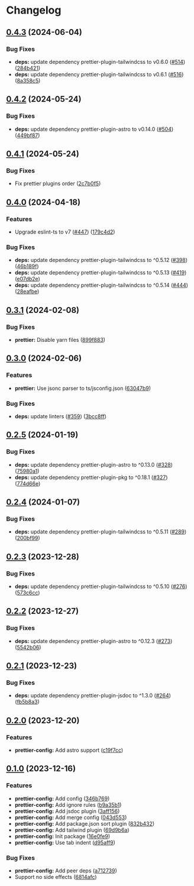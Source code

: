 # Changelog

## [0.4.3](https://github.com/shun-shobon/configs/compare/prettier-config-v0.4.2...prettier-config-v0.4.3) (2024-06-04)


### Bug Fixes

* **deps:** update dependency prettier-plugin-tailwindcss to v0.6.0 ([#514](https://github.com/shun-shobon/configs/issues/514)) ([284b421](https://github.com/shun-shobon/configs/commit/284b421add108b8a20e3f3c92b4976f6a63cc25e))
* **deps:** update dependency prettier-plugin-tailwindcss to v0.6.1 ([#516](https://github.com/shun-shobon/configs/issues/516)) ([8a358c5](https://github.com/shun-shobon/configs/commit/8a358c59d51b1877c0bac82c6c69878ac1f1d218))

## [0.4.2](https://github.com/shun-shobon/configs/compare/prettier-config-v0.4.1...prettier-config-v0.4.2) (2024-05-24)


### Bug Fixes

* **deps:** update dependency prettier-plugin-astro to v0.14.0 ([#504](https://github.com/shun-shobon/configs/issues/504)) ([449bf87](https://github.com/shun-shobon/configs/commit/449bf87dcb297fb7c780800f4aa422c84753140e))

## [0.4.1](https://github.com/shun-shobon/configs/compare/prettier-config-v0.4.0...prettier-config-v0.4.1) (2024-05-24)


### Bug Fixes

* Fix prettier plugins order ([2c7b0f5](https://github.com/shun-shobon/configs/commit/2c7b0f5c95f67ae9c0371e73502ace46a90e1486))

## [0.4.0](https://github.com/shun-shobon/configs/compare/prettier-config-v0.3.1...prettier-config-v0.4.0) (2024-04-18)


### Features

* Upgrade eslint-ts to v7 ([#447](https://github.com/shun-shobon/configs/issues/447)) ([179c4d2](https://github.com/shun-shobon/configs/commit/179c4d2592bd3dbeca9282be998cd39f29372755))


### Bug Fixes

* **deps:** update dependency prettier-plugin-tailwindcss to ^0.5.12 ([#398](https://github.com/shun-shobon/configs/issues/398)) ([46b189f](https://github.com/shun-shobon/configs/commit/46b189f62e7520842ee2b6654a6d27f78fd69f75))
* **deps:** update dependency prettier-plugin-tailwindcss to ^0.5.13 ([#419](https://github.com/shun-shobon/configs/issues/419)) ([e07db2e](https://github.com/shun-shobon/configs/commit/e07db2ef976547ac091f8d800668102a625d9058))
* **deps:** update dependency prettier-plugin-tailwindcss to ^0.5.14 ([#444](https://github.com/shun-shobon/configs/issues/444)) ([28eafbe](https://github.com/shun-shobon/configs/commit/28eafbea99159b3469b22306b85e3ea5a97ebe8a))

## [0.3.1](https://github.com/shun-shobon/configs/compare/prettier-config-v0.3.0...prettier-config-v0.3.1) (2024-02-08)


### Bug Fixes

* **prettier:** Disable yarn files ([899f883](https://github.com/shun-shobon/configs/commit/899f88330c8802bda33c49bd4a4ebb62e9670a12))

## [0.3.0](https://github.com/shun-shobon/configs/compare/prettier-config-v0.2.5...prettier-config-v0.3.0) (2024-02-06)


### Features

* **prettier:** Use jsonc parser to ts/jsconfig.json ([63047b9](https://github.com/shun-shobon/configs/commit/63047b9d68b55e0d7235139117d96d8dfaa713c7))


### Bug Fixes

* **deps:** update linters ([#359](https://github.com/shun-shobon/configs/issues/359)) ([3bcc8ff](https://github.com/shun-shobon/configs/commit/3bcc8ffad481042ced4698993396a5d6ede79305))

## [0.2.5](https://github.com/shun-shobon/configs/compare/prettier-config-v0.2.4...prettier-config-v0.2.5) (2024-01-19)


### Bug Fixes

* **deps:** update dependency prettier-plugin-astro to ^0.13.0 ([#328](https://github.com/shun-shobon/configs/issues/328)) ([75980a1](https://github.com/shun-shobon/configs/commit/75980a12ff9663becbcca634f537a7dc3f693f4d))
* **deps:** update dependency prettier-plugin-pkg to ^0.18.1 ([#327](https://github.com/shun-shobon/configs/issues/327)) ([774d66e](https://github.com/shun-shobon/configs/commit/774d66e00d3029ed6722ed895698595b9b7126d2))

## [0.2.4](https://github.com/shun-shobon/configs/compare/prettier-config-v0.2.3...prettier-config-v0.2.4) (2024-01-07)


### Bug Fixes

* **deps:** update dependency prettier-plugin-tailwindcss to ^0.5.11 ([#289](https://github.com/shun-shobon/configs/issues/289)) ([200bf99](https://github.com/shun-shobon/configs/commit/200bf99f6b290064dc842778004ffb1ecfc20759))

## [0.2.3](https://github.com/shun-shobon/configs/compare/prettier-config-v0.2.2...prettier-config-v0.2.3) (2023-12-28)


### Bug Fixes

* **deps:** update dependency prettier-plugin-tailwindcss to ^0.5.10 ([#276](https://github.com/shun-shobon/configs/issues/276)) ([573c6cc](https://github.com/shun-shobon/configs/commit/573c6cceede53a4547d950338a375ba3140045b5))

## [0.2.2](https://github.com/shun-shobon/configs/compare/prettier-config-v0.2.1...prettier-config-v0.2.2) (2023-12-27)


### Bug Fixes

* **deps:** update dependency prettier-plugin-astro to ^0.12.3 ([#273](https://github.com/shun-shobon/configs/issues/273)) ([5542b06](https://github.com/shun-shobon/configs/commit/5542b06aae316a83c580d09f32c00e2111e20efe))

## [0.2.1](https://github.com/shun-shobon/configs/compare/prettier-config-v0.2.0...prettier-config-v0.2.1) (2023-12-23)


### Bug Fixes

* **deps:** update dependency prettier-plugin-jsdoc to ^1.3.0 ([#264](https://github.com/shun-shobon/configs/issues/264)) ([fb5b8a3](https://github.com/shun-shobon/configs/commit/fb5b8a304eda4fe5e5442b2022cde943920d87b2))

## [0.2.0](https://github.com/shun-shobon/configs/compare/prettier-config-v0.1.0...prettier-config-v0.2.0) (2023-12-20)


### Features

* **prettier-config:** Add astro support ([c19f7cc](https://github.com/shun-shobon/configs/commit/c19f7cc3d6196e44e3b4985f0051ca96424307eb))

## [0.1.0](https://github.com/shun-shobon/configs/compare/prettier-config-v0.0.1...prettier-config-v0.1.0) (2023-12-16)


### Features

* **prettier-config:** Add config ([346b769](https://github.com/shun-shobon/configs/commit/346b769b94a658cbe73db9d5c0a8b97a7e18d729))
* **prettier-config:** Add ignore rules ([b9a35b1](https://github.com/shun-shobon/configs/commit/b9a35b19538c9c6fffcb8b4ebd24600c0a10719a))
* **prettier-config:** Add jsdoc plugin ([3aff156](https://github.com/shun-shobon/configs/commit/3aff1560800449c83f0abba9e9bede6f5875bc06))
* **prettier-config:** Add merge config ([043d553](https://github.com/shun-shobon/configs/commit/043d5539e655e4055dd40d5a75e50e9c8ed2da4c))
* **prettier-config:** Add package.json sort plugin ([832b432](https://github.com/shun-shobon/configs/commit/832b432aa9b01ebaa03cdeaf160c6e64bd7474bc))
* **prettier-config:** Add tailwind plugin ([69d9b6a](https://github.com/shun-shobon/configs/commit/69d9b6a761ec854d21ff7b99293de0614156fd3b))
* **prettier-config:** Init package ([16e0fe9](https://github.com/shun-shobon/configs/commit/16e0fe9f1b5f866b4062cf91e01a5bc71a1365c3))
* **prettier-config:** Use tab indent ([d95aff9](https://github.com/shun-shobon/configs/commit/d95aff9ac6ec9c6802634c99750c2c59c7892a91))


### Bug Fixes

* **prettier-config:** Add peer deps ([a712739](https://github.com/shun-shobon/configs/commit/a712739c30a4fa3fd2fda0f16225201a9e9db419))
* Support no side effects ([6814afc](https://github.com/shun-shobon/configs/commit/6814afc6b22e668ce9fa1368d693f17138bd7ee8))
